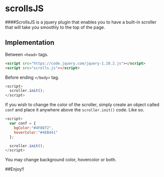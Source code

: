 # scrollsJS
####ScrollsJS is a jquery plugin that enables you to have a built-in scroller that will take you smoothly to the top of the page.

**Implementation**
-
 Between `<head>` tags.
```html
<script src="https://code.jquery.com/jquery-1.10.2.js"></script>
<script src="scrolls.js"></script>
```

Before ending `</body>` tag.
```javascript
<script>
  scroller.init();
</script>
```

If you wish to change the color of the scroller, simply create an object called `conf` and place it anywhere above the 
`scroller.init()` code. Like so.

```javascript
<script>
  var conf = {
	bgColor:"#4F8EF2",
	hoverColor:"#4EB441"
  };

  scroller.init();
</script>
```

You may change background color, hovercolor or both.

##Enjoy!!
